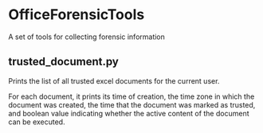 # OfficeForensicTools
A set of tools for collecting forensic information

## trusted_document.py
Prints the list of all trusted excel documents for the current user.

For each document, it prints its time of creation, the time zone in which the document was created, the time that the document was marked as trusted, and boolean value indicating whether the active content of the document can be executed. 

